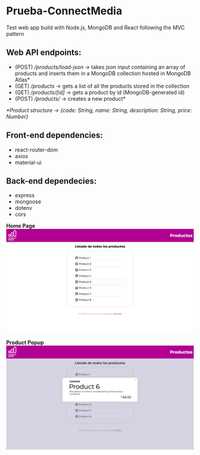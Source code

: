 # Prueba-ConnectMedia  
  
Test web app build with Node.js, MongoDB and React following the MVC pattern  

## Web API endpoints:  
* (POST) _/products/load-json_ -> takes json input containing an array of products and inserts them in a MongoDB collection hosted in MongoDB Atlas*  
* (GET)  _/products_ -> gets a list of all the products stored in the collection  
* (GET)  _/products/[id]_ -> gets a product by id (MongoDB-generated id)  
* (POST) _/products/_ -> creates a new product*  
  
_\*Product structure -> {code: String, name: String, description: String, price: Number}_  
  
## Front-end dependencies:  
* react-router-dom  
* axios  
* material-ui  
  
## Back-end dependecies:  
* express  
* mongoose  
* dotenv  
* cors  
  

__Home Page__  
![Home page](/screenshots/prueba-connectmedia-home.png)  
  
__Product Popup__  
![Product popup](/screenshots/prueba-connectmedia-popup.png)  